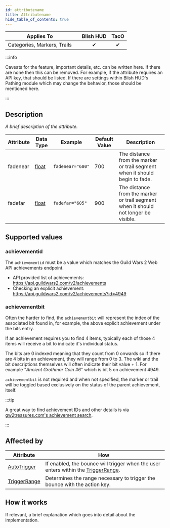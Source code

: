```yaml
---
id: attributename
title: Attributename
hide_table_of_contents: true
---
```


| Applies To | | Blish HUD | TacO |
|-|-|-|-|
| <center>Categories, Markers, Trails</center> | | <center>✔</center> | <center>✔</center> |

:::info

Caveats for the feature, important details, etc. can be written here.  If there are none then this can be removed.  For example, if the attribute requires an API key, that should be listed.  If there are settings within Blish HUD's Pathing module which may change the behavior, those should be mentioned here.

:::

## Description

*A brief description of the attribute.*

| Attribute | Data Type | Example | Default Value | Description |
|-|-|-|-|-|
| fadenear | [float](../datatypes/float) | `fadenear="600"` | 700 | The distance from the marker or trail segment when it should begin to fade. |
| fadefar | [float](../datatypes/float) | `fadefar="605"` | 900 | The distance from the marker or trail segment when it should not longer be visible. |

## Supported values

### achievementid

The `achievementid` must be a value which matches the Guild Wars 2 Web API achievements endpoint.
- API provided list of achievements: https://api.guildwars2.com/v2/achievements
- Checking an explicit achievement: https://api.guildwars2.com/v2/achievements?id=4949

### achievementbit

Often the harder to find, the `achievementbit` will represent the index of the associated bit found in, for example, the above explicit achievement under the bits entry.

If an achievement requires you to find 4 items, typically each of those 4 items will receive a bit to indicate it's individual status.

The bits are 0 indexed meaning that they count from 0 onwards so if there are 4 bits in an achievement, they will range from 0 to 3.  The wiki and the bit descriptions themselves will often indicate their bit value + 1.  For example "*Ancient Grothmar Coin #6*" which is bit 5 on achievement 4949.

`achievementbit` is not required and when not specified, the marker or trail will be toggled based exclusively on the status of the parent achievement, itself.

:::tip

A great way to find achievement IDs and other details is via [gw2treasures.com's achievement search](https://en.gw2treasures.com/achievement).

:::

## Affected by

| Attribute | How |
|-|-|
| [AutoTrigger](autotrigger) | If enabled, the bounce will trigger when the user enters within the [TriggerRange](triggerrange). |
| [TriggerRange](triggerrange) | Determines the range necessary to trigger the bounce with the action key. |

## How it works

If relevant, a brief explanation which goes into detail about the implementation.